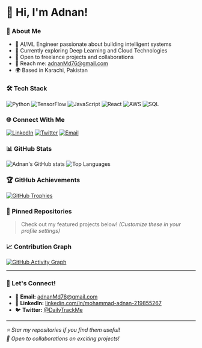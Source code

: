 # 👋 Hi, I'm Adnan!

### 🚀 About Me
- 🔭 AI/ML Engineer passionate about building intelligent systems
- 🌱 Currently exploring Deep Learning and Cloud Technologies
- 💼 Open to freelance projects and collaborations
- 📧 Reach me: [adnanMd76@gmail.com](mailto:adnanMd76@gmail.com)
- 🌍 Based in Karachi, Pakistan

### 🛠 Tech Stack
![Python](https://img.shields.io/badge/Python-3776AB?style=flat&logo=python&logoColor=white)
![TensorFlow](https://img.shields.io/badge/TensorFlow-FF6F00?style=flat&logo=tensorflow&logoColor=white)
![JavaScript](https://img.shields.io/badge/JavaScript-F7DF1E?style=flat&logo=javascript&logoColor=black)
![React](https://img.shields.io/badge/React-61DAFB?style=flat&logo=react&logoColor=black)
![AWS](https://img.shields.io/badge/AWS-232F3E?style=flat&logo=amazon-aws&logoColor=white)
![SQL](https://img.shields.io/badge/SQL-4479A1?style=flat&logo=postgresql&logoColor=white)

### 🌐 Connect With Me
[![LinkedIn](https://img.shields.io/badge/LinkedIn-0077B5?style=flat&logo=linkedin&logoColor=white)](https://www.linkedin.com/in/mohammad-adnan-219855267)
[![Twitter](https://img.shields.io/badge/Twitter-1DA1F2?style=flat&logo=twitter&logoColor=white)](https://twitter.com/DailyTrackMe)
[![Email](https://img.shields.io/badge/Email-EA4335?style=flat&logo=gmail&logoColor=white)](mailto:adnanMd76@gmail.com)

### 📊 GitHub Stats
![Adnan's GitHub stats](https://github-readme-stats.vercel.app/api?username=Adnanmd76&show_icons=true&theme=radical&hide_border=true)
![Top Languages](https://github-readme-stats.vercel.app/api/top-langs/?username=Adnanmd76&layout=compact&theme=radical&hide_border=true)

### 🏆 GitHub Achievements
[![GitHub Trophies](https://github-profile-trophy.vercel.app/?username=Adnanmd76&theme=radical&no-frame=true&margin-w=30)](https://github.com/ryo-ma/github-profile-trophy)

### 📌 Pinned Repositories
> Check out my featured projects below! *(Customize these in your profile settings)*

### 📈 Contribution Graph
[![GitHub Activity Graph](https://activity-graph.herokuapp.com/graph?username=Adnanmd76&theme=react-dark)](https://github.com/Adnanmd76)

---

### 💬 Let's Connect!
- 📩 **Email:** [adnanMd76@gmail.com](mailto:adnanMd76@gmail.com)
- 💼 **LinkedIn:** [linkedin.com/in/mohammad-adnan-219855267](https://www.linkedin.com/in/mohammad-adnan-219855267)
- 🐦 **Twitter:** [@DailyTrackMe](https://twitter.com/DailyTrackMe)

---

*⭐ Star my repositories if you find them useful!*  
*🤝 Open to collaborations on exciting projects!*

